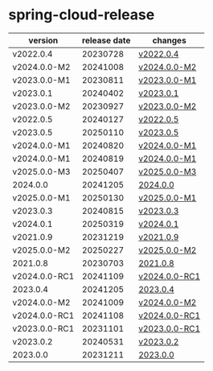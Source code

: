 # spring-cloud-release	


|version|release date|changes|
|---|---|---|
|v2022.0.4|20230728|[v2022.0.4](./v2022.0.4-20230728.md)|
|v2024.0.0-M2|20241008|[v2024.0.0-M2](./v2024.0.0-M2-20241008.md)|
|v2023.0.0-M1|20230811|[v2023.0.0-M1](./v2023.0.0-M1-20230811.md)|
|v2023.0.1|20240402|[v2023.0.1](./v2023.0.1-20240402.md)|
|v2023.0.0-M2|20230927|[v2023.0.0-M2](./v2023.0.0-M2-20230927.md)|
|v2022.0.5|20240127|[v2022.0.5](./v2022.0.5-20240127.md)|
|v2023.0.5|20250110|[v2023.0.5](./v2023.0.5-20250110.md)|
|v2024.0.0-M1|20240820|[v2024.0.0-M1](./v2024.0.0-M1-20240820.md)|
|v2024.0.0-M1|20240819|[v2024.0.0-M1](./v2024.0.0-M1-20240819.md)|
|v2025.0.0-M3|20250407|[v2025.0.0-M3](./v2025.0.0-M3-20250407.md)|
|2024.0.0|20241205|[2024.0.0](./2024.0.0-20241205.md)|
|v2025.0.0-M1|20250130|[v2025.0.0-M1](./v2025.0.0-M1-20250130.md)|
|v2023.0.3|20240815|[v2023.0.3](./v2023.0.3-20240815.md)|
|v2024.0.1|20250319|[v2024.0.1](./v2024.0.1-20250319.md)|
|v2021.0.9|20231219|[v2021.0.9](./v2021.0.9-20231219.md)|
|v2025.0.0-M2|20250227|[v2025.0.0-M2](./v2025.0.0-M2-20250227.md)|
|2021.0.8|20230703|[2021.0.8](./2021.0.8-20230703.md)|
|v2024.0.0-RC1|20241109|[v2024.0.0-RC1](./v2024.0.0-RC1-20241109.md)|
|2023.0.4|20241205|[2023.0.4](./2023.0.4-20241205.md)|
|v2024.0.0-M2|20241009|[v2024.0.0-M2](./v2024.0.0-M2-20241009.md)|
|v2024.0.0-RC1|20241108|[v2024.0.0-RC1](./v2024.0.0-RC1-20241108.md)|
|v2023.0.0-RC1|20231101|[v2023.0.0-RC1](./v2023.0.0-RC1-20231101.md)|
|v2023.0.2|20240531|[v2023.0.2](./v2023.0.2-20240531.md)|
|2023.0.0|20231211|[2023.0.0](./2023.0.0-20231211.md)|
